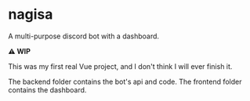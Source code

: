 # nagisa

A multi-purpose discord bot with a dashboard.

**⚠️ WIP**

This was my first real Vue project, and I don't think I will ever finish it.

The backend folder contains the bot's api and code.
The frontend folder contains the dashboard.
